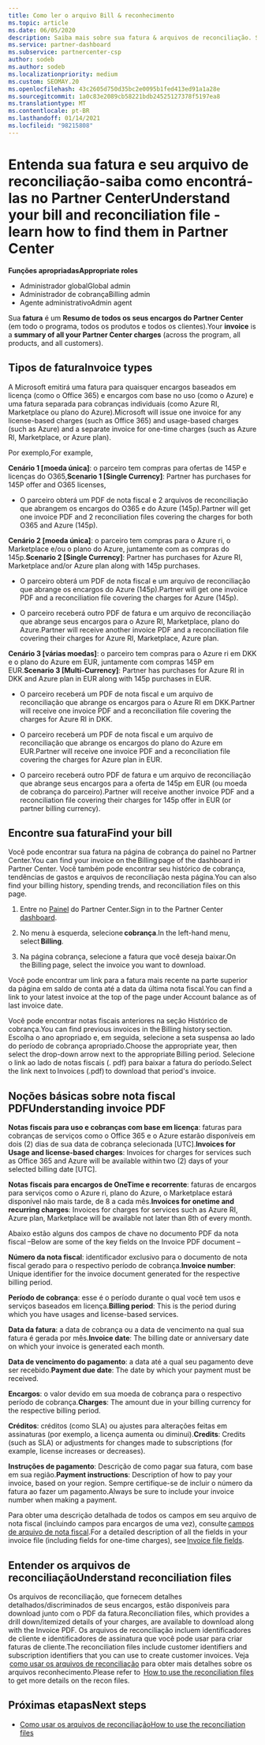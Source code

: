 ```yaml
---
title: Como ler o arquivo Bill & reconhecimento
ms.topic: article
ms.date: 06/05/2020
description: Saiba mais sobre sua fatura & arquivos de reconciliação. Sua fatura mostra cobranças do Partner Center entre o programa, os produtos e os clientes por esse período mensal.
ms.service: partner-dashboard
ms.subservice: partnercenter-csp
author: sodeb
ms.author: sodeb
ms.localizationpriority: medium
ms.custom: SEOMAY.20
ms.openlocfilehash: 43c2605d750d35bc2e0095b1fed413ed91a1a28e
ms.sourcegitcommit: 1a0c83e2089cb58221bdb24525127378f5197ea8
ms.translationtype: MT
ms.contentlocale: pt-BR
ms.lasthandoff: 01/14/2021
ms.locfileid: "98215808"
---
```

# <a name="understand-your-bill-and-reconciliation-file---learn-how-to-find-them-in-partner-center"></a><span data-ttu-id="c4661-104">Entenda sua fatura e seu arquivo de reconciliação-saiba como encontrá-las no Partner Center</span><span class="sxs-lookup"><span data-stu-id="c4661-104">Understand your bill and reconciliation file - learn how to find them in Partner Center</span></span>


<span data-ttu-id="c4661-105">**Funções apropriadas**</span><span class="sxs-lookup"><span data-stu-id="c4661-105">**Appropriate roles**</span></span>

- <span data-ttu-id="c4661-106">Administrador global</span><span class="sxs-lookup"><span data-stu-id="c4661-106">Global admin</span></span>
- <span data-ttu-id="c4661-107">Administrador de cobrança</span><span class="sxs-lookup"><span data-stu-id="c4661-107">Billing admin</span></span>
- <span data-ttu-id="c4661-108">Agente administrativo</span><span class="sxs-lookup"><span data-stu-id="c4661-108">Admin agent</span></span>


<span data-ttu-id="c4661-109">Sua **fatura** é um **Resumo de todos os seus encargos do Partner Center** (em todo o programa, todos os produtos e todos os clientes).</span><span class="sxs-lookup"><span data-stu-id="c4661-109">Your **invoice** is a **summary of all your Partner Center charges** (across the program, all products, and all customers).</span></span> 

## <a name="invoice-types"></a><span data-ttu-id="c4661-110">Tipos de fatura</span><span class="sxs-lookup"><span data-stu-id="c4661-110">Invoice types</span></span>

<span data-ttu-id="c4661-111">A Microsoft emitirá uma fatura para quaisquer encargos baseados em licença (como o Office 365) e encargos com base no uso (como o Azure) e uma fatura separada para cobranças individuais (como Azure RI, Marketplace ou plano do Azure).</span><span class="sxs-lookup"><span data-stu-id="c4661-111">Microsoft will issue one invoice for any license-based charges (such as Office 365) and usage-based charges (such as Azure) and a separate invoice for one-time charges (such as Azure RI, Marketplace, or Azure plan).</span></span>

<span data-ttu-id="c4661-112">Por exemplo,</span><span class="sxs-lookup"><span data-stu-id="c4661-112">For example,</span></span>  

<span data-ttu-id="c4661-113">**Cenário 1 [moeda única]**: o parceiro tem compras para ofertas de 145P e licenças do O365,</span><span class="sxs-lookup"><span data-stu-id="c4661-113">**Scenario 1 [Single Currency]**: Partner has purchases for 145P offer and O365 licenses,</span></span>  

- <span data-ttu-id="c4661-114">O parceiro obterá um PDF de nota fiscal e 2 arquivos de reconciliação que abrangem os encargos do O365 e do Azure (145p).</span><span class="sxs-lookup"><span data-stu-id="c4661-114">Partner will get one invoice PDF and 2 reconciliation files covering the charges for both O365 and Azure (145p).</span></span>  

<span data-ttu-id="c4661-115">**Cenário 2 [moeda única]**: o parceiro tem compras para o Azure ri, o Marketplace e/ou o plano do Azure, juntamente com as compras do 145p.</span><span class="sxs-lookup"><span data-stu-id="c4661-115">**Scenario 2 [Single Currency]**: Partner has purchases for Azure RI, Marketplace and/or Azure plan along with 145p purchases.</span></span>

- <span data-ttu-id="c4661-116">O parceiro obterá um PDF de nota fiscal e um arquivo de reconciliação que abrange os encargos do Azure (145p).</span><span class="sxs-lookup"><span data-stu-id="c4661-116">Partner will get one invoice PDF and a reconciliation file covering the charges for Azure (145p).</span></span> 

- <span data-ttu-id="c4661-117">O parceiro receberá outro PDF de fatura e um arquivo de reconciliação que abrange seus encargos para o Azure RI, Marketplace, plano do Azure.</span><span class="sxs-lookup"><span data-stu-id="c4661-117">Partner will receive another invoice PDF and a reconciliation file covering their charges for Azure RI, Marketplace, Azure plan.</span></span> 

<span data-ttu-id="c4661-118">**Cenário 3 [várias moedas]**: o parceiro tem compras para o Azure ri em DKK e o plano do Azure em EUR, juntamente com compras 145P em EUR.</span><span class="sxs-lookup"><span data-stu-id="c4661-118">**Scenario 3 [Multi-Currency]**: Partner has purchases for Azure RI in DKK and Azure plan in EUR along with 145p purchases in EUR.</span></span>

- <span data-ttu-id="c4661-119">O parceiro receberá um PDF de nota fiscal e um arquivo de reconciliação que abrange os encargos para o Azure RI em DKK.</span><span class="sxs-lookup"><span data-stu-id="c4661-119">Partner will receive one invoice PDF and a reconciliation file covering the charges for Azure RI in DKK.</span></span> 

- <span data-ttu-id="c4661-120">O parceiro receberá um PDF de nota fiscal e um arquivo de reconciliação que abrange os encargos do plano do Azure em EUR.</span><span class="sxs-lookup"><span data-stu-id="c4661-120">Partner will receive one invoice PDF and a reconciliation file covering the charges for Azure plan in EUR.</span></span> 

- <span data-ttu-id="c4661-121">O parceiro receberá outro PDF de fatura e um arquivo de reconciliação que abrange seus encargos para a oferta de 145p em EUR (ou moeda de cobrança do parceiro).</span><span class="sxs-lookup"><span data-stu-id="c4661-121">Partner will receive another invoice PDF and a reconciliation file covering their charges for 145p offer in EUR (or partner billing currency).</span></span> 

## <a name="find-your-bill"></a><span data-ttu-id="c4661-122">Encontre sua fatura</span><span class="sxs-lookup"><span data-stu-id="c4661-122">Find your bill</span></span> 

<span data-ttu-id="c4661-123">Você pode encontrar sua fatura na página de cobrança do painel no Partner Center.</span><span class="sxs-lookup"><span data-stu-id="c4661-123">You can find your invoice on the Billing page of the dashboard in Partner Center.</span></span> <span data-ttu-id="c4661-124">Você também pode encontrar seu histórico de cobrança, tendências de gastos e arquivos de reconciliação nesta página.</span><span class="sxs-lookup"><span data-stu-id="c4661-124">You can also find your billing history, spending trends, and reconciliation files on this page.</span></span> 

1. <span data-ttu-id="c4661-125">Entre no [Painel](https://partner.microsoft.com/dashboard/home) do Partner Center.</span><span class="sxs-lookup"><span data-stu-id="c4661-125">Sign in to the Partner Center [dashboard](https://partner.microsoft.com/dashboard/home).</span></span> 

2. <span data-ttu-id="c4661-126">No menu à esquerda, selecione **cobrança**.</span><span class="sxs-lookup"><span data-stu-id="c4661-126">In the left-hand menu, select **Billing**.</span></span> 

3. <span data-ttu-id="c4661-127">Na página cobrança, selecione a fatura que você deseja baixar.</span><span class="sxs-lookup"><span data-stu-id="c4661-127">On the Billing page, select the invoice you want to download.</span></span> 

<span data-ttu-id="c4661-128">Você pode encontrar um link para a fatura mais recente na parte superior da página em saldo de conta até a data da última nota fiscal.</span><span class="sxs-lookup"><span data-stu-id="c4661-128">You can find a link to your latest invoice at the top of the page under Account balance as of last invoice date.</span></span> 

<span data-ttu-id="c4661-129">Você pode encontrar notas fiscais anteriores na seção Histórico de cobrança.</span><span class="sxs-lookup"><span data-stu-id="c4661-129">You can find previous invoices in the Billing history section.</span></span> <span data-ttu-id="c4661-130">Escolha o ano apropriado e, em seguida, selecione a seta suspensa ao lado do período de cobrança apropriado.</span><span class="sxs-lookup"><span data-stu-id="c4661-130">Choose the appropriate year, then select the drop-down arrow next to the appropriate Billing period.</span></span> <span data-ttu-id="c4661-131">Selecione o link ao lado de notas fiscais (. pdf) para baixar a fatura do período.</span><span class="sxs-lookup"><span data-stu-id="c4661-131">Select the link next to Invoices (.pdf) to download that period's invoice.</span></span> 

## <a name="understanding-invoice-pdf"></a><span data-ttu-id="c4661-132">Noções básicas sobre nota fiscal PDF</span><span class="sxs-lookup"><span data-stu-id="c4661-132">Understanding invoice PDF</span></span> 

<span data-ttu-id="c4661-133">**Notas fiscais para uso e cobranças com base em licença**: faturas para cobranças de serviços como o Office 365 e o Azure estarão disponíveis em dois (2) dias de sua data de cobrança selecionada [UTC].</span><span class="sxs-lookup"><span data-stu-id="c4661-133">**Invoices for Usage and license-based charges**: Invoices for charges for services such as Office 365 and Azure will be available within two (2) days of your selected billing date [UTC].</span></span>  

<span data-ttu-id="c4661-134">**Notas fiscais para encargos de OneTime e recorrente**: faturas de encargos para serviços como o Azure ri, plano do Azure, o Marketplace estará disponível não mais tarde, de 8 a cada mês.</span><span class="sxs-lookup"><span data-stu-id="c4661-134">**Invoices for onetime and recurring charges**: Invoices for charges for services such as Azure RI, Azure plan, Marketplace will be available not later than 8th of every month.</span></span>  

<span data-ttu-id="c4661-135">Abaixo estão alguns dos campos de chave no documento PDF da nota fiscal –</span><span class="sxs-lookup"><span data-stu-id="c4661-135">Below are some of the key fields on the Invoice PDF document –</span></span>

<span data-ttu-id="c4661-136">**Número da nota fiscal**: identificador exclusivo para o documento de nota fiscal gerado para o respectivo período de cobrança.</span><span class="sxs-lookup"><span data-stu-id="c4661-136">**Invoice number**: Unique identifier for the invoice document generated for the respective billing period.</span></span> 

<span data-ttu-id="c4661-137">**Período de cobrança**: esse é o período durante o qual você tem usos e serviços baseados em licença.</span><span class="sxs-lookup"><span data-stu-id="c4661-137">**Billing period**: This is the period during which you have usages and license-based services.</span></span> 

<span data-ttu-id="c4661-138">**Data da fatura**: a data de cobrança ou a data de vencimento na qual sua fatura é gerada por mês.</span><span class="sxs-lookup"><span data-stu-id="c4661-138">**Invoice date**: The billing date or anniversary date on which your invoice is generated each month.</span></span> 

<span data-ttu-id="c4661-139">**Data de vencimento do pagamento**: a data até a qual seu pagamento deve ser recebido.</span><span class="sxs-lookup"><span data-stu-id="c4661-139">**Payment due date**: The date by which your payment must be received.</span></span> 

<span data-ttu-id="c4661-140">**Encargos**: o valor devido em sua moeda de cobrança para o respectivo período de cobrança.</span><span class="sxs-lookup"><span data-stu-id="c4661-140">**Charges**: The amount due in your billing currency for the respective billing period.</span></span> 

<span data-ttu-id="c4661-141">**Créditos**: créditos (como SLA) ou ajustes para alterações feitas em assinaturas (por exemplo, a licença aumenta ou diminui).</span><span class="sxs-lookup"><span data-stu-id="c4661-141">**Credits**: Credits (such as SLA) or adjustments for changes made to subscriptions (for example, license increases or decreases).</span></span> 

<span data-ttu-id="c4661-142">**Instruções de pagamento**: Descrição de como pagar sua fatura, com base em sua região.</span><span class="sxs-lookup"><span data-stu-id="c4661-142">**Payment instructions**: Description of how to pay your invoice, based on your region.</span></span> <span data-ttu-id="c4661-143">Sempre certifique-se de incluir o número da fatura ao fazer um pagamento.</span><span class="sxs-lookup"><span data-stu-id="c4661-143">Always be sure to include your invoice number when making a payment.</span></span> 

<span data-ttu-id="c4661-144">Para obter uma descrição detalhada de todos os campos em seu arquivo de nota fiscal (incluindo campos para encargos de uma vez), consulte [campos de arquivo de nota fiscal](invoice-file.md).</span><span class="sxs-lookup"><span data-stu-id="c4661-144">For a detailed description of all the fields in your invoice file (including fields for one-time charges), see [Invoice file fields](invoice-file.md).</span></span> 

## <a name="understand-reconciliation-files"></a><span data-ttu-id="c4661-145">Entender os arquivos de reconciliação</span><span class="sxs-lookup"><span data-stu-id="c4661-145">Understand reconciliation files</span></span>

 <span data-ttu-id="c4661-146">Os arquivos de reconciliação, que fornecem detalhes detalhados/discriminados de seus encargos, estão disponíveis para download junto com o PDF da fatura.</span><span class="sxs-lookup"><span data-stu-id="c4661-146">Reconciliation files, which provides a drill down/itemized details of your charges, are available to download along with the Invoice PDF.</span></span> <span data-ttu-id="c4661-147">Os arquivos de reconciliação incluem identificadores de cliente e identificadores de assinatura que você pode usar para criar faturas de cliente.</span><span class="sxs-lookup"><span data-stu-id="c4661-147">The reconciliation files include customer identifiers and subscription identifiers that you can use to create customer invoices.</span></span> <span data-ttu-id="c4661-148">Veja  [como usar os arquivos de reconciliação](use-the-reconciliation-files.md) para obter mais detalhes sobre os arquivos reconhecimento.</span><span class="sxs-lookup"><span data-stu-id="c4661-148">Please refer to  [How to use the reconciliation files](use-the-reconciliation-files.md) to get more details on the recon files.</span></span> 

## <a name="next-steps"></a><span data-ttu-id="c4661-149">Próximas etapas</span><span class="sxs-lookup"><span data-stu-id="c4661-149">Next steps</span></span>

- [<span data-ttu-id="c4661-150">Como usar os arquivos de reconciliação</span><span class="sxs-lookup"><span data-stu-id="c4661-150">How to use the reconciliation files</span></span>](use-the-reconciliation-files.md)